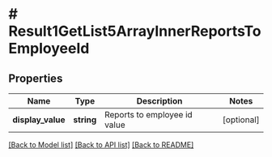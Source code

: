 # # Result1GetList5ArrayInnerReportsToEmployeeId

## Properties

Name | Type | Description | Notes
------------ | ------------- | ------------- | -------------
**display_value** | **string** | Reports to employee id value | [optional]

[[Back to Model list]](../../README.md#models) [[Back to API list]](../../README.md#endpoints) [[Back to README]](../../README.md)
